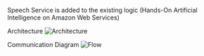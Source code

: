 Speech Service is added to the existing logic (Hands-On Artificial Intelligence on Amazon Web Services)

Architecture
![Architecture](https://github.com/jlee629/AWS-Text-To-Speech-App/assets/113372052/6fb57d53-eb41-4e5d-b167-504a050fd517)

Communication Diagram
![Flow](https://github.com/jlee629/AWS-Text-To-Speech-App/assets/113372052/7fe956f4-d2ef-433a-8c81-9666110bdbfa)

